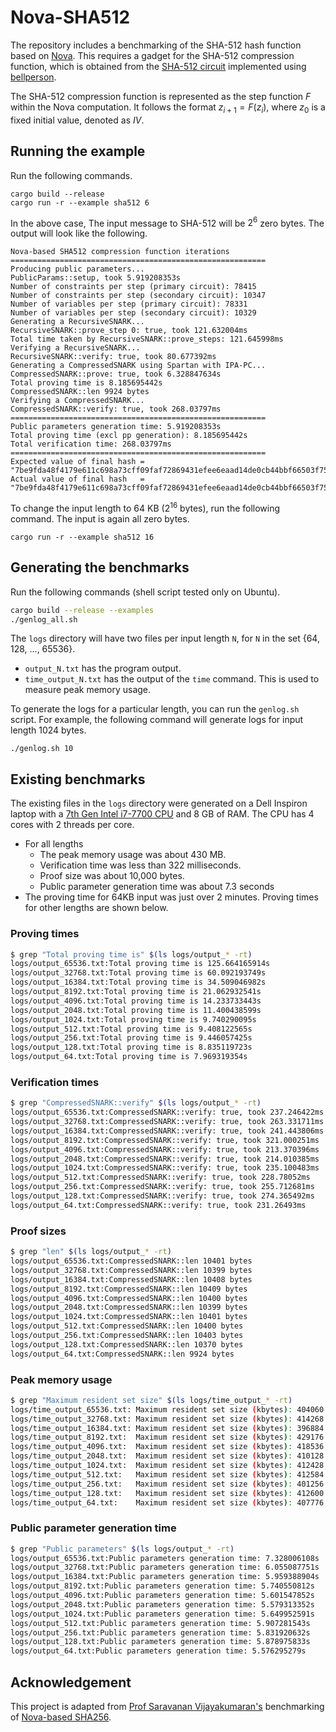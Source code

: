 # Nova-SHA512

The repository includes a benchmarking of the SHA-512 hash function based on [Nova](https://github.com/microsoft/Nova). This requires a gadget for the SHA-512 compression function, which is obtained from the [SHA-512 circuit](https://github.com/varunthakore/bellperson-sha512) implemented using [bellperson](https://github.com/filecoin-project/bellperson).

The SHA-512 compression function is represented as the step function $F$ within the Nova computation. It follows the format $z_{i+1} = F(z_i)$, where $z_0$ is a fixed initial value, denoted as $IV$.

## Running the example
Run the following commands.
```
cargo build --release
cargo run -r --example sha512 6
```
In the above case, The input message to SHA-512 will be $2^6$ zero bytes. The output will look like the following.
```
Nova-based SHA512 compression function iterations
=========================================================
Producing public parameters...
PublicParams::setup, took 5.919208353s 
Number of constraints per step (primary circuit): 78415
Number of constraints per step (secondary circuit): 10347
Number of variables per step (primary circuit): 78331
Number of variables per step (secondary circuit): 10329
Generating a RecursiveSNARK...
RecursiveSNARK::prove_step 0: true, took 121.632004ms 
Total time taken by RecursiveSNARK::prove_steps: 121.645998ms
Verifying a RecursiveSNARK...
RecursiveSNARK::verify: true, took 80.677392ms
Generating a CompressedSNARK using Spartan with IPA-PC...
CompressedSNARK::prove: true, took 6.328847634s
Total proving time is 8.185695442s
CompressedSNARK::len 9924 bytes
Verifying a CompressedSNARK...
CompressedSNARK::verify: true, took 268.03797ms
=========================================================
Public parameters generation time: 5.919208353s 
Total proving time (excl pp generation): 8.185695442s
Total verification time: 268.03797ms
=========================================================
Expected value of final hash = "7be9fda48f4179e611c698a73cff09faf72869431efee6eaad14de0cb44bbf66503f752b7a8eb17083355f3ce6eb7d2806f236b25af96a24e22b887405c20081"
Actual value of final hash   = "7be9fda48f4179e611c698a73cff09faf72869431efee6eaad14de0cb44bbf66503f752b7a8eb17083355f3ce6eb7d2806f236b25af96a24e22b887405c20081"
```

To change the input length to 64 KB ($2^{16}$ bytes), run the following command. The input is again all zero bytes.
```
cargo run -r --example sha512 16
```

## Generating the benchmarks
Run the following commands (shell script tested only on Ubuntu).
```bash
cargo build --release --examples
./genlog_all.sh
```
The `logs` directory will have two files per input length `N`, for `N` in the set {64, 128, ..., 65536}.

- `output_N.txt` has the program output.
- `time_output_N.txt` has the output of the `time` command. This is used to measure peak memory usage.

To generate the logs for a particular length, you can run the `genlog.sh` script. For example, the following command will generate logs for input length 1024 bytes.
```
./genlog.sh 10
```
## Existing benchmarks
The existing files in the `logs` directory were generated on a Dell Inspiron laptop with a [7th Gen Intel i7-7700 CPU](https://www.intel.in/content/www/in/en/products/sku/97128/intel-core-i77700-processor-8m-cache-up-to-4-20-ghz/specifications.html) and 8 GB of RAM. The CPU has 4 cores with 2 threads per core.
- For all lengths
  - The peak memory usage was about 430 MB.
  - Verification time was less than 322 milliseconds.
  - Proof size was about 10,000 bytes.
  - Public parameter generation time was about 7.3 seconds
- The proving time for 64KB input was just over 2 minutes. Proving times for other lengths are shown below.

### Proving times
```bash
$ grep "Total proving time is" $(ls logs/output_* -rt)
logs/output_65536.txt:Total proving time is 125.664165914s
logs/output_32768.txt:Total proving time is 60.092193749s
logs/output_16384.txt:Total proving time is 34.509046982s
logs/output_8192.txt:Total proving time is 21.062932541s
logs/output_4096.txt:Total proving time is 14.233733443s
logs/output_2048.txt:Total proving time is 11.400438599s
logs/output_1024.txt:Total proving time is 9.740290095s
logs/output_512.txt:Total proving time is 9.408122565s
logs/output_256.txt:Total proving time is 9.446057425s
logs/output_128.txt:Total proving time is 8.835119723s
logs/output_64.txt:Total proving time is 7.969319354s
```

### Verification times
```bash
$ grep "CompressedSNARK::verify" $(ls logs/output_* -rt)
logs/output_65536.txt:CompressedSNARK::verify: true, took 237.246422ms
logs/output_32768.txt:CompressedSNARK::verify: true, took 263.331711ms
logs/output_16384.txt:CompressedSNARK::verify: true, took 241.443806ms
logs/output_8192.txt:CompressedSNARK::verify: true, took 321.000251ms
logs/output_4096.txt:CompressedSNARK::verify: true, took 213.370396ms
logs/output_2048.txt:CompressedSNARK::verify: true, took 214.010385ms
logs/output_1024.txt:CompressedSNARK::verify: true, took 235.100483ms
logs/output_512.txt:CompressedSNARK::verify: true, took 228.78052ms
logs/output_256.txt:CompressedSNARK::verify: true, took 255.712681ms
logs/output_128.txt:CompressedSNARK::verify: true, took 274.365492ms
logs/output_64.txt:CompressedSNARK::verify: true, took 231.26493ms
```

### Proof sizes
```bash
$ grep "len" $(ls logs/output_* -rt)
logs/output_65536.txt:CompressedSNARK::len 10401 bytes
logs/output_32768.txt:CompressedSNARK::len 10399 bytes
logs/output_16384.txt:CompressedSNARK::len 10408 bytes
logs/output_8192.txt:CompressedSNARK::len 10409 bytes
logs/output_4096.txt:CompressedSNARK::len 10400 bytes
logs/output_2048.txt:CompressedSNARK::len 10399 bytes
logs/output_1024.txt:CompressedSNARK::len 10401 bytes
logs/output_512.txt:CompressedSNARK::len 10400 bytes
logs/output_256.txt:CompressedSNARK::len 10403 bytes
logs/output_128.txt:CompressedSNARK::len 10370 bytes
logs/output_64.txt:CompressedSNARK::len 9924 bytes
```

### Peak memory usage
```bash
$ grep "Maximum resident set size" $(ls logs/time_output_* -rt)
logs/time_output_65536.txt:	Maximum resident set size (kbytes): 404060
logs/time_output_32768.txt:	Maximum resident set size (kbytes): 414268
logs/time_output_16384.txt:	Maximum resident set size (kbytes): 396884
logs/time_output_8192.txt:	Maximum resident set size (kbytes): 429176
logs/time_output_4096.txt:	Maximum resident set size (kbytes): 418536
logs/time_output_2048.txt:	Maximum resident set size (kbytes): 410128
logs/time_output_1024.txt:	Maximum resident set size (kbytes): 412428
logs/time_output_512.txt:	Maximum resident set size (kbytes): 412584
logs/time_output_256.txt:	Maximum resident set size (kbytes): 401256
logs/time_output_128.txt:	Maximum resident set size (kbytes): 412600
logs/time_output_64.txt:	Maximum resident set size (kbytes): 407776
```
### Public parameter generation time
```bash
$ grep "Public parameters" $(ls logs/output_* -rt)
logs/output_65536.txt:Public parameters generation time: 7.328006108s 
logs/output_32768.txt:Public parameters generation time: 6.055087751s 
logs/output_16384.txt:Public parameters generation time: 5.959388904s 
logs/output_8192.txt:Public parameters generation time: 5.740550812s 
logs/output_4096.txt:Public parameters generation time: 5.601547852s 
logs/output_2048.txt:Public parameters generation time: 5.579313352s 
logs/output_1024.txt:Public parameters generation time: 5.649952591s 
logs/output_512.txt:Public parameters generation time: 5.907281543s 
logs/output_256.txt:Public parameters generation time: 5.831920632s 
logs/output_128.txt:Public parameters generation time: 5.878975833s 
logs/output_64.txt:Public parameters generation time: 5.576295279s 
```

## Acknowledgement
This project is adapted from [Prof Saravanan Vijayakumaran's](https://www.ee.iitb.ac.in/~sarva/) benchmarking of [Nova-based SHA256](https://github.com/avras/nova-sha256).
